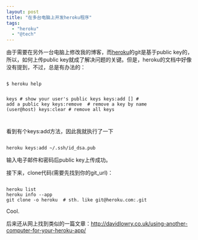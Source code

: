 ```yaml
---
layout: post
title: "在多台电脑上开发heroku程序"
tags:
  - "heroku"
  - "@tech"
---
```


由于需要在另外一台电脑上修改我的博客，而[heroku](http://heroku.com)的git是基于public key的，所以，如何上传public key就成了解决问题的关键。但是，heroku的文档中好像没有提到，不过，总是有办法的：

<code>
$ heroku help

keys                         # show your user's public keys
keys:add [<path to keyfile>] # add a public key
keys:remove <keyname>        # remove a key by name (user@host)
keys:clear                   # remove all keys

</code>

看到有个keys:add方法，因此我就执行了一下

<code>
heroku keys:add ~/.ssh/id_dsa.pub
</code>

输入电子邮件和密码后public key上传成功。

接下来，clone代码(需要先找到你的git_url)：

<code>
heroku list
heroku info --app <your_app_name>
git clone -o heroku <git_url> # sth. like git@heroku.com:<your_app_name>.git
</code>

Cool.

后来还从网上找到类似的一篇文章：<http://davidlowry.co.uk/using-another-computer-for-your-heroku-app/>

